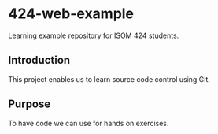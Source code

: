# 424-web-example
Learning example repository for ISOM 424 students.

## Introduction
This project enables us to learn source code control using Git.

## Purpose 
To have code we can use for hands on exercises.